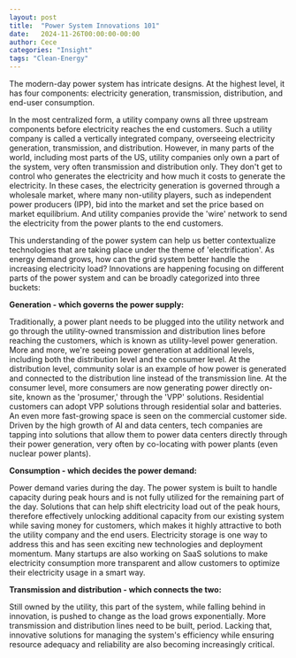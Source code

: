 ```yaml
---
layout: post
title:  "Power System Innovations 101"
date:   2024-11-26T00:00:00-00:00
author: Cece
categories: "Insight"
tags: "Clean-Energy"
---
```


The modern-day power system has intricate designs. At the highest level, it has four components: electricity generation, transmission, distribution, and end-user consumption.

In the most centralized form, a utility company owns all three upstream components before electricity reaches the end customers. Such a utility company is called a vertically integrated company, overseeing electricity generation, transmission, and distribution. However, in many parts of the world, including most parts of the US, utility companies only own a part of the system, very often transmission and distribution only. They don't get to control who generates the electricity and how much it costs to generate the electricity. In these cases, the electricity generation is governed through a wholesale market, where many non-utility players, such as independent power producers (IPP), bid into the market and set the price based on market equilibrium. And utility companies provide the 'wire' network to send the electricity from the power plants to the end customers.

This understanding of the power system can help us better contextualize technologies that are taking place under the theme of 'electrification'. As energy demand grows, how can the grid system better handle the increasing electricity load? Innovations are happening focusing on different parts of the power system and can be broadly categorized into three buckets:

**Generation - which governs the power supply:**

Traditionally, a power plant needs to be plugged into the utility network and go through the utility-owned transmission and distribution lines before reaching the customers, which is known as utility-level power generation. More and more, we're seeing power generation at additional levels, including both the distribution level and the consumer level. At the distribution level, community solar is an example of how power is generated and connected to the distribution line instead of the transmission line. At the consumer level, more consumers are now generating power directly on-site, known as the 'prosumer,' through the 'VPP' solutions. Residential customers can adopt VPP solutions through residential solar and batteries. An even more fast-growing space is seen on the commercial customer side. Driven by the high growth of AI and data centers, tech companies are tapping into solutions that allow them to power data centers directly through their power generation, very often by co-locating with power plants (even nuclear power plants).

**Consumption - which decides the power demand:**

Power demand varies during the day. The power system is built to handle capacity during peak hours and is not fully utilized for the remaining part of the day. Solutions that can help shift electricity load out of the peak hours, therefore effectively unlocking additional capacity from our existing system while saving money for customers, which makes it highly attractive to both the utility company and the end users. Electricity storage is one way to address this and has seen exciting new technologies and deployment momentum. Many startups are also working on SaaS solutions to make electricity consumption more transparent and allow customers to optimize their electricity usage in a smart way.

**Transmission and distribution - which connects the two:**

Still owned by the utility, this part of the system, while falling behind in innovation, is pushed to change as the load grows exponentially. More transmission and distribution lines need to be built, period. Lacking that, innovative solutions for managing the system's efficiency while ensuring resource adequacy and reliability are also becoming increasingly critical.
